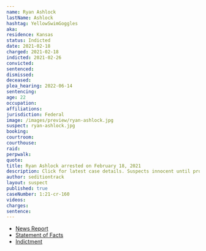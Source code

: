 ```yaml
---
name: Ryan Ashlock
lastName: Ashlock
hashtag: YellowSwimGoggles
aka:
residence: Kansas
status: Indicted
date: 2021-02-18
charged: 2021-02-18
indicted: 2021-02-26
convicted:
sentenced:
dismissed:
deceased:
plea_hearing: 2022-06-14
sentencing:
age: 22
occupation:
affiliations:
jurisdiction: Federal
image: /images/preview/ryan-ashlock.jpg
suspect: ryan-ashlock.jpg
booking:
courtroom:
courthouse:
raid:
perpwalk:
quote:
title: Ryan Ashlock arrested on February 18, 2021
description: Click for latest case details. Suspects innocent until proven guilty.
author: seditiontrack
layout: suspect
published: true
caseNumber: 1:21-cr-160
videos:
charges:
sentence:
---
```


- [News Report](https://www.wral.com/kansas-man-linked-to-proud-boys-arrested-in-capitol-riot/19540752/)
- [Statement of Facts](https://www.justice.gov/usao-dc/case-multi-defendant/file/1371281/download)
- [Indictment](https://www.justice.gov/usao-dc/case-multi-defendant/file/1377826/download)
